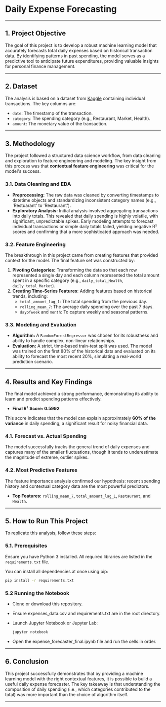 # Daily Expense Forecasting

---

## 1. Project Objective

The goal of this project is to develop a robust machine learning model that accurately forecasts total daily expenses based on historical transaction data. By identifying patterns in past spending, the model serves as a predictive tool to anticipate future expenditures, providing valuable insights for personal finance management.

---

## 2. Dataset

The analysis is based on a dataset from [Kaggle](https://www.kaggle.com/datasets/ismetsemedov/personal-budget-transactions-dataset) containing individual transactions. The key columns are:

-   `date`: The timestamp of the transaction.
-   `category`: The spending category (e.g., Restaurant, Market, Health).
-   `amount`: The monetary value of the transaction.

---

## 3. Methodology

The project followed a structured data science workflow, from data cleaning and exploration to feature engineering and modeling. The key insight from this process was that **contextual feature engineering** was critical for the model's success.

### 3.1. Data Cleaning and EDA

-   **Preprocessing:** The raw data was cleaned by converting timestamps to datetime objects and standardizing inconsistent category names (e.g., 'Restuarant' to 'Restaurant').
-   **Exploratory Analysis:** Initial analysis involved aggregating transactions into daily totals. This revealed that daily spending is highly volatile, with significant, unpredictable spikes. Early modeling attempts to forecast individual transactions or simple daily totals failed, yielding negative R² scores and confirming that a more sophisticated approach was needed.

### 3.2. Feature Engineering

The breakthrough in this project came from creating features that provided context for the model. The final feature set was constructed by:

1.  **Pivoting Categories:** Transforming the data so that each row represented a single day and each column represented the total amount spent in a specific category (e.g., `daily_total_Health`, `daily_total_Market`).
2.  **Creating Time-Series Features:** Adding features based on historical trends, including:
    -   `total_amount_lag_1`: The total spending from the previous day.
    -   `rolling_mean_7`: The average daily spending over the past 7 days.
    -   `dayofweek` and `month`: To capture weekly and seasonal patterns.

### 3.3. Modeling and Evaluation

-   **Algorithm:** A `RandomForestRegressor` was chosen for its robustness and ability to handle complex, non-linear relationships.
-   **Evaluation:** A strict, time-based train-test split was used. The model was trained on the first 80% of the historical data and evaluated on its ability to forecast the most recent 20%, simulating a real-world prediction scenario.

---

## 4. Results and Key Findings

The final model achieved a strong performance, demonstrating its ability to learn and predict spending patterns effectively.

-   **Final R² Score: 0.5992**

This score indicates that the model can explain approximately **60% of the variance** in daily spending, a significant result for noisy financial data.

### 4.1. Forecast vs. Actual Spending

The model successfully tracks the general trend of daily expenses and captures many of the smaller fluctuations, though it tends to underestimate the magnitude of extreme, outlier spikes.

### 4.2. Most Predictive Features

The feature importance analysis confirmed our hypothesis: recent spending history and contextual category data are the most powerful predictors.

-   **Top Features:** `rolling_mean_7`, `total_amount_lag_1`, `Restaurant`, and `Health`.

---

## 5. How to Run This Project

To replicate this analysis, follow these steps:

### 5.1. Prerequisites

Ensure you have Python 3 installed. All required libraries are listed in the `requirements.txt` file.

You can install all dependencies at once using pip:

```bash
pip install -r requirements.txt
```

### 5.2 Running the Notebook

- Clone or download this repository.

- Ensure expenses_data.csv and requirements.txt are in the root directory.

- Launch Jupyter Notebook or Jupyter Lab:

    ```bash
    jupyter notebook
    ```

- Open the expense_forecaster_final.ipynb file and run the cells in order.

---

## 6. Conclusion

This project successfully demonstrates that by providing a machine learning model with the right contextual features, it is possible to build a useful daily expense forecaster. The key takeaway is that understanding the composition of daily spending (i.e., which categories contributed to the total) was more important than the choice of algorithm itself.

---